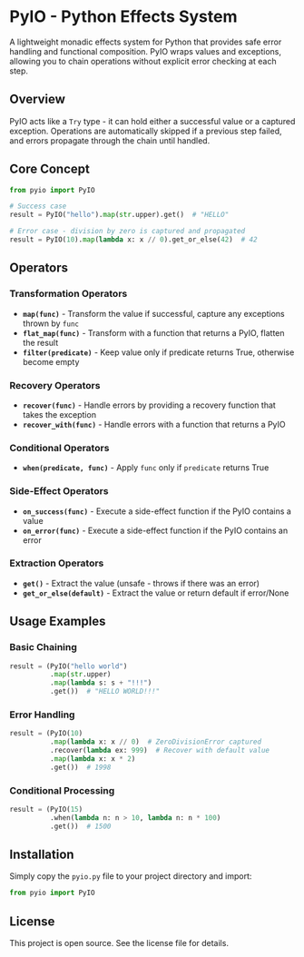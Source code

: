 # PyIO - Python Effects System

A lightweight monadic effects system for Python that provides safe error handling and functional composition. PyIO wraps values and exceptions, allowing you to chain operations without explicit error checking at each step.

## Overview

PyIO acts like a `Try` type - it can hold either a successful value or a captured exception. Operations are automatically skipped if a previous step failed, and errors propagate through the chain until handled.

## Core Concept

```python
from pyio import PyIO

# Success case
result = PyIO("hello").map(str.upper).get()  # "HELLO"

# Error case - division by zero is captured and propagated
result = PyIO(10).map(lambda x: x // 0).get_or_else(42)  # 42
```

## Operators

### Transformation Operators

- **`map(func)`** - Transform the value if successful, capture any exceptions thrown by `func`
- **`flat_map(func)`** - Transform with a function that returns a PyIO, flatten the result
- **`filter(predicate)`** - Keep value only if predicate returns True, otherwise become empty

### Recovery Operators

- **`recover(func)`** - Handle errors by providing a recovery function that takes the exception
- **`recover_with(func)`** - Handle errors with a function that returns a PyIO

### Conditional Operators

- **`when(predicate, func)`** - Apply `func` only if `predicate` returns True

### Side-Effect Operators

- **`on_success(func)`** - Execute a side-effect function if the PyIO contains a value
- **`on_error(func)`** - Execute a side-effect function if the PyIO contains an error

### Extraction Operators

- **`get()`** - Extract the value (unsafe - throws if there was an error)
- **`get_or_else(default)`** - Extract the value or return default if error/None

## Usage Examples

### Basic Chaining
```python
result = (PyIO("hello world")
          .map(str.upper)
          .map(lambda s: s + "!!!")
          .get())  # "HELLO WORLD!!!"
```

### Error Handling
```python
result = (PyIO(10)
          .map(lambda x: x // 0)  # ZeroDivisionError captured
          .recover(lambda ex: 999)  # Recover with default value
          .map(lambda x: x * 2)
          .get())  # 1998
```

### Conditional Processing
```python
result = (PyIO(15)
          .when(lambda n: n > 10, lambda n: n * 100)
          .get())  # 1500
```

## Installation

Simply copy the `pyio.py` file to your project directory and import:

```python
from pyio import PyIO
```

## License

This project is open source. See the license file for details.